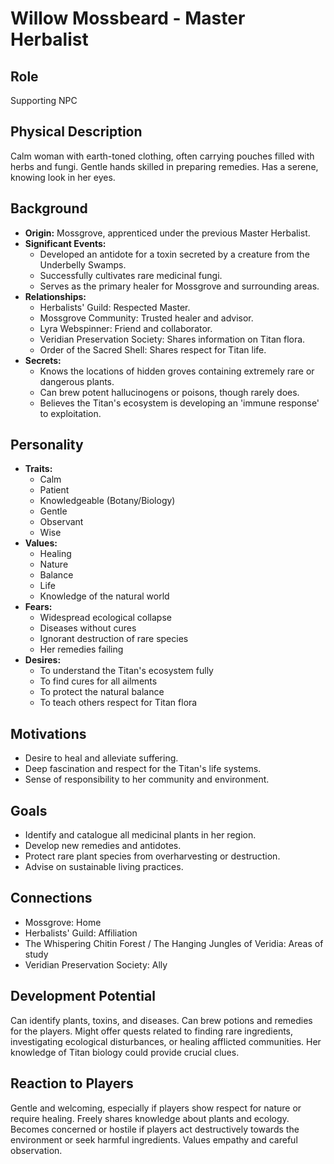 # Willow Mossbeard - Master Herbalist

## Role
Supporting NPC

## Physical Description
Calm woman with earth-toned clothing, often carrying pouches filled with herbs and fungi. Gentle hands skilled in preparing remedies. Has a serene, knowing look in her eyes.

## Background
- **Origin:** Mossgrove, apprenticed under the previous Master Herbalist.
- **Significant Events:**
  - Developed an antidote for a toxin secreted by a creature from the Underbelly Swamps.
  - Successfully cultivates rare medicinal fungi.
  - Serves as the primary healer for Mossgrove and surrounding areas.
- **Relationships:**
  - Herbalists' Guild: Respected Master.
  - Mossgrove Community: Trusted healer and advisor.
  - Lyra Webspinner: Friend and collaborator.
  - Veridian Preservation Society: Shares information on Titan flora.
  - Order of the Sacred Shell: Shares respect for Titan life.
- **Secrets:**
  - Knows the locations of hidden groves containing extremely rare or dangerous plants.
  - Can brew potent hallucinogens or poisons, though rarely does.
  - Believes the Titan's ecosystem is developing an 'immune response' to exploitation.

## Personality
- **Traits:**
  - Calm
  - Patient
  - Knowledgeable (Botany/Biology)
  - Gentle
  - Observant
  - Wise
- **Values:**
  - Healing
  - Nature
  - Balance
  - Life
  - Knowledge of the natural world
- **Fears:**
  - Widespread ecological collapse
  - Diseases without cures
  - Ignorant destruction of rare species
  - Her remedies failing
- **Desires:**
  - To understand the Titan's ecosystem fully
  - To find cures for all ailments
  - To protect the natural balance
  - To teach others respect for Titan flora

## Motivations
- Desire to heal and alleviate suffering.
- Deep fascination and respect for the Titan's life systems.
- Sense of responsibility to her community and environment.

## Goals
- Identify and catalogue all medicinal plants in her region.
- Develop new remedies and antidotes.
- Protect rare plant species from overharvesting or destruction.
- Advise on sustainable living practices.

## Connections
- Mossgrove: Home
- Herbalists' Guild: Affiliation
- The Whispering Chitin Forest / The Hanging Jungles of Veridia: Areas of study
- Veridian Preservation Society: Ally

## Development Potential
Can identify plants, toxins, and diseases. Can brew potions and remedies for the players. Might offer quests related to finding rare ingredients, investigating ecological disturbances, or healing afflicted communities. Her knowledge of Titan biology could provide crucial clues.

## Reaction to Players
Gentle and welcoming, especially if players show respect for nature or require healing. Freely shares knowledge about plants and ecology. Becomes concerned or hostile if players act destructively towards the environment or seek harmful ingredients. Values empathy and careful observation.
